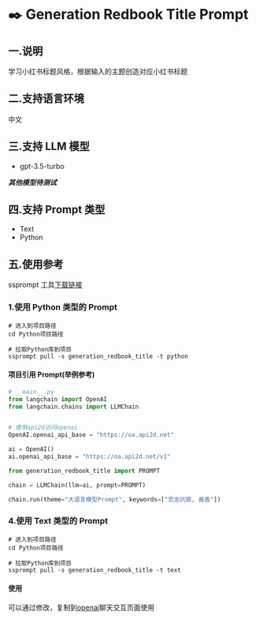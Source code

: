 # ✒️ Generation Redbook Title Prompt

## 一.说明

学习小红书标题风格，根据输入的主题创造对应小红书标题

## 二.支持语言环境

中文

## 三.支持 LLM 模型

- gpt-3.5-turbo

**_其他模型待测试_**

## 四.支持 Prompt 类型

- Text
- Python

## 五.使用参考

ssprompt 工具[下载链接](https://github.com/ptonlix/ssprompt)

### 1.使用 Python 类型的 Prompt

```shell
# 进入到项目路径
cd Python项目路径

# 拉取Python库到项目
ssprompt pull -s generation_redbook_title -t python

```

#### 项目引用 Prompt(举例参考)

```python
# __main__.py
from langchain import OpenAI
from langchain.chains import LLMChain


# 使用api2d访问openai
OpenAI.openai_api_base = "https://oa.api2d.net"

ai = OpenAI()
ai.openai_api_base = "https://oa.api2d.net/v1"

from generation_redbook_title import PROMPT

chain = LLMChain(llm=ai, prompt=PROMPT)

chain.run(theme="大语言模型Prompt", keywords=["恐龙抗狼, 酱香"])

```

### 4.使用 Text 类型的 Prompt

```shell
# 进入到项目路径
cd Python项目路径

# 拉取Python库到项目
ssprompt pull -s generation_redbook_title -t text
```

#### 使用

可以通过修改，复制到[openai](http://chat.openai.com)聊天交互页面使用
